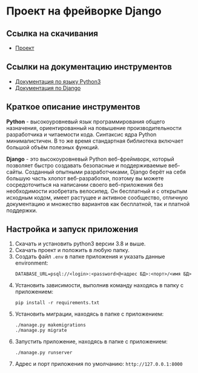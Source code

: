 # Проект на фрейворке Django
## Ссылка на скачивания

- [Проект](https://github.com/Rycroft-Philostrate/project-todolist.git)

## Ссылки на документацию инструментов

- [Документация по языку Python3](https://docs.python.org/3/)
- [Документация по Django](https://docs.djangoproject.com/)

## Краткое описание инструментов

**Python** - высокоуровневый язык программирования общего назначения, ориентированный на повышение производительности разработчика и читаемости кода. Синтаксис ядра Python минималистичен. В то же время стандартная библиотека включает большой объём полезных функций.

**Django** - это высокоуровневый Python веб-фреймворк, который позволяет быстро создавать безопасные и поддерживаемые веб-сайты. Созданный опытными разработчиками, Django берёт на себя большую часть хлопот веб-разработки, поэтому вы можете сосредоточиться на написании своего веб-приложения без необходимости изобретать велосипед. Он бесплатный и с открытым исходным кодом, имеет растущее и активное сообщество, отличную документацию и множество вариантов как бесплатной, так и платной поддержки.

## Настройка и запуск приложения

1. Скачать и установить python3 версии 3.8 и выше.
2. Скачать проект и положить в любую папку.
3. Создать файл `.env` в папке приложения и указать данные environment:
   ```
   DATABASE_URL=psql://<login>:<password>@<адрес БД>:<порт>/<имя БД>
   ```
4. Установить зависимости, выполнив команду находясь в папку с приложением:
    ```
   pip install -r requirements.txt
   ```
5. Установить миграции, находясь в папке с приложением:
    ```
   ./manage.py makemigrations
   ./manage.py migrate
   ```
6. Запустить приложение, находясь в папке с приложением:
    ```
   ./manage.py runserver
   ```
7. Адрес и порт приложения по умолчанию: `http://127.0.0.1:8000`
